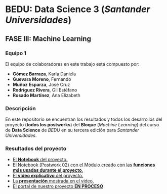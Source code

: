# BEDU: Data Science 3 (_Santander Universidades_)
## FASE III: Machine Learning



### Equipo 1
El equipo de colaboradores en este trabajo está compuesto por:
- __Gómez Barraza__, Karla Daniela
- __Guevara Moreno__, Fernando
- __Muñoz Esparza__, José Cruz
- __Rodríguez Rivera__, Gil Estéfano
- __Rosado Martínez__, Ana Elizabeth

### Descripción
En este repositorio se encuentran los resultados y todos los desarrollos del proyecto (__todos los postworks__) del __Bloque__ (_Machine Learning_) del curso de __Data Science__ de _BEDU_ en su tercera edición para _Santander Universidades_.

### Resultados del proyecto
- [El __Notebook__ del proyecto.](https://colab.research.google.com/drive/1LoQYDPhfJ2RMjfGpVaomx56cj1cNw-Q9?usp=sharing)
- [El   Notebook (Postwork 02) con el Módulo creado con las __funciones más usadas durante el proyecto__.](https://colab.research.google.com/drive/1lvk9P-tE73ORJYZCYEC8zCSAPq1KpcVv#scrollTo=wfxXRPatCOw7)
- [El __video explicativo__ del proyecto.](https://youtu.be/WXlCSmBkD6s)
- [La __presentación__ mostrada en el video.](Bedu_ML_Diapositivas_Video.pdf)
- [El portal de nuestro proyecto __EN PROCESO__](https://daffodil-breakfast-102.notion.site/Team-One-Data-Science-7b996938aef74be3807dd74db179514f)

